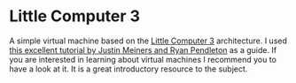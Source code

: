 # Little Computer 3
A simple virtual machine based on the [Little Computer 3](https://en.wikipedia.org/wiki/Little_Computer_3) architecture. I used [this excellent tutorial by Justin Meiners and Ryan Pendleton](https://www.jmeiners.com/lc3-vm/) as a guide. If you are interested in learning about virtual machines I recommend you to have a look at it. It is a great introductory resource to the subject.
